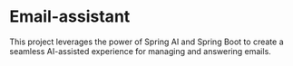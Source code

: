 # Email-assistant
This project leverages the power of Spring AI and Spring Boot to create a seamless AI-assisted experience for managing and answering emails.
